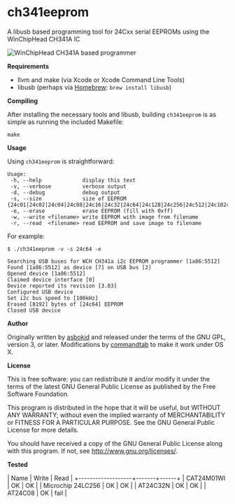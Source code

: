 ch341eeprom
===

A libusb based programming tool for 24Cxx serial EEPROMs using the WinChipHead CH341A IC

![WinChipHead CH341A based programmer](https://raw.github.com/commandtab/ch341eeprom/master/pics/programmer.jpg)

**Requirements**

* llvm and make (via Xcode or Xcode Command Line Tools)
* libusb (perhaps via [Homebrew](http://mxcl.github.io/homebrew/): `brew install libusb`)

**Compiling**

After installing the necessary tools and libusb, building `ch341eeprom` is as simple as running the included Makefile:

```
make
```

**Usage**

Using `ch341eeprom` is straightforward:

```
Usage:
 -h, --help             display this text
 -v, --verbose          verbose output
 -d, --debug            debug output
 -s, --size             size of EEPROM {24c01|24c02|24c04|24c08|24c16|24c32|24c64|24c128|24c256|24c512|24c1024}
 -e, --erase            erase EEPROM (fill with 0xff)
 -w, --write <filename> write EEPROM with image from filename
 -r, --read  <filename> read EEPROM and save image to filename
```

For example:

```
$ ./ch341eeprom -v -s 24c64 -e

Searching USB buses for WCH CH341a i2c EEPROM programmer [1a86:5512]
Found [1a86:5512] as device [7] on USB bus [2]
Opened device [1a86:5512]
Claimed device interface [0]
Device reported its revision [3.03]
Configured USB device
Set i2c bus speed to [100kHz]
Erased [8192] bytes of [24c64] EEPROM
Closed USB device
```

**Author**

Originally written by [asbokid](http://sourceforge.net/projects/ch341eepromtool/) and released under the terms of the GNU GPL, version 3, or later. Modifications by [commandtab](https://github.com/commandtab) to make it work under OS X.

**License**

This is free software: you can redistribute it and/or modify it under the terms of
the latest GNU General Public License as published by the Free Software Foundation.

This program is distributed in the hope that it will be useful, but WITHOUT ANY WARRANTY;
without even the implied warranty of MERCHANTABILITY or FITNESS FOR A PARTICULAR PURPOSE.
See the GNU General Public License for more details.

You should have received a copy of the GNU General Public License along with this program.
If not, see <http://www.gnu.org/licenses/>.


**Tested**

| Name              | Write | Read |
+-------------------+-------+------+
| CAT24M01WI        |  OK   |  OK  |
| Microchip 24LC256 |  OK   |  OK  |
| AT24C32N          |  OK   |  OK  |
| AT24C08           |  OK   | fail |
